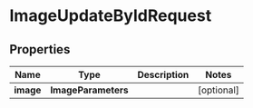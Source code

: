 

# ImageUpdateByIdRequest


## Properties

| Name | Type | Description | Notes |
|------------ | ------------- | ------------- | -------------|
|**image** | **ImageParameters** |  |  [optional] |



